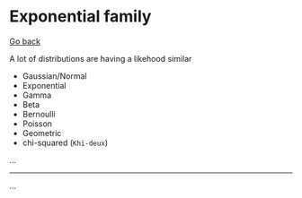 # Exponential family

[Go back](../index.md#estimators-and-likehood)

A lot of distributions are having a likehood similar

* Gaussian/Normal
* Exponential
* Gamma
* Beta
* Bernoulli
* Poisson
* Geometric
* chi-squared (`Khi-deux`)

...

<hr class="sl">

...